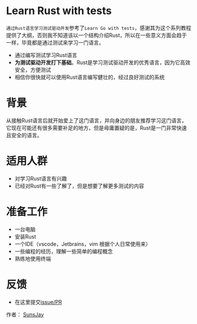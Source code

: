 # Learn Rust with tests

`通过Rust语言学习测试驱动开发`参考了`Learn Go with tests`，感谢其为这个系列教程提供了大纲，否则我不知道该以一个结构介绍Rust，所以在一些意义方面会趋于一样，毕竟都是通过测试来学习一门语言。

+ 通过编写测试学习Rust语言
+ **为测试驱动开发打下基础**。Rust是学习测试驱动开发的优秀语言，因为它高效安全，方便测试
+ 相信你很快就可以使用Rust语言编写健壮的，经过良好测试的系统



# 背景

从接触Rust语言后就开始爱上了这门语言，并向身边的朋友推荐学习这门语言，它现在可能还有很多需要补足的地方，但是毋庸置疑的是，Rust是一门非常快速且安全的语言。



# 适用人群

+ 对学习Rust语言有兴趣
+ 已经对Rust有一些了解了，但是想要了解更多测试的内容



# 准备工作

+ 一台电脑
+ 安装Rust
+ 一个IDE（vscode，Jetbrains，vim 根据个人日常使用来）
+ 一些编程的经历，理解一些简单的编程概念
+ 熟练地使用终端



# 反馈

+ 在这里提交[issue/PR](https://github.com/SunsJay/learn-rust-with-tests)

作者： [SunsJay](https://github.com/SunsJay)